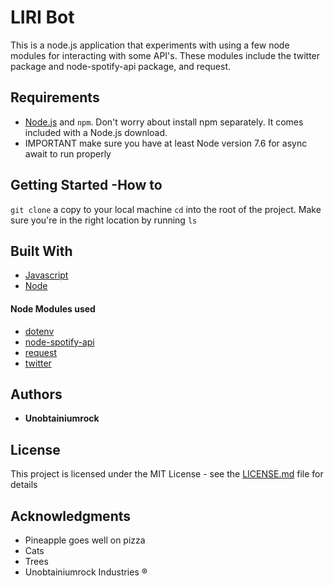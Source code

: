 # LIRI Bot

This is a node.js application that experiments with using a few node modules for interacting with some API's.
These modules include the twitter package and node-spotify-api package, and request.

## Requirements
* [Node.js](https://nodejs.org/en/download/) and `npm`. Don't worry about install npm separately. It comes included with a Node.js download.
* IMPORTANT make sure you have at least Node version 7.6 for async await to run properly

## Getting Started -How to
`git clone` a copy to your local machine
`cd` into the root of the project. Make sure you're in the right location by running `ls`




## Built With

* [Javascript](https://eloquentjavascript.net/)
* [Node](https://nodejs.org/en/)
#### Node Modules used
* [dotenv](https://www.npmjs.com/package/dotenv)
* [node-spotify-api](https://www.npmjs.com/package/node-spotify-api)
* [request](https://www.npmjs.com/package/request)
* [twitter](https://css-tricks.com/)


## Authors

* **Unobtainiumrock**

## License

This project is licensed under the MIT License - see the [LICENSE.md](LICENSE.md) file for details

## Acknowledgments

* Pineapple goes well on pizza
* Cats
* Trees
* Unobtainiumrock Industries ®

